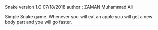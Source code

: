 Snake version 1.0 07/18/2018
author : ZAMAN Muhammad Ali

Simple Snake game. Whenever you will eat an apple you will get a new body part and you will go faster.
